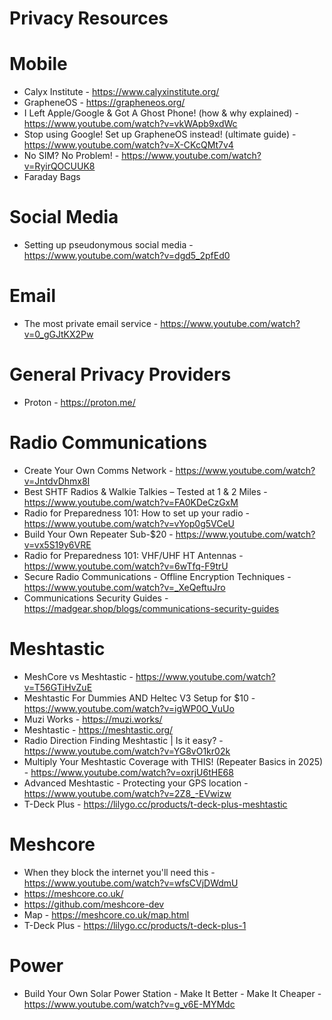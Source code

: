 # Privacy Resources

# Mobile
- Calyx Institute - https://www.calyxinstitute.org/
- GrapheneOS - https://grapheneos.org/
- I Left Apple/Google & Got A Ghost Phone! (how & why explained) - https://www.youtube.com/watch?v=vkWApb9xdWc
- Stop using Google! Set up GrapheneOS instead! (ultimate guide) - https://www.youtube.com/watch?v=X-CKcQMt7v4
- No SIM? No Problem! - https://www.youtube.com/watch?v=RyirQOCUUK8
- Faraday Bags

# Social Media
- Setting up pseudonymous social media - https://www.youtube.com/watch?v=dgd5_2pfEd0

# Email
- The most private email service - https://www.youtube.com/watch?v=0_gGJtKX2Pw

# General Privacy Providers
- Proton - https://proton.me/

# Radio Communications
- Create Your Own Comms Network - https://www.youtube.com/watch?v=JntdvDhmx8I
- Best SHTF Radios & Walkie Talkies – Tested at 1 & 2 Miles - https://www.youtube.com/watch?v=FA0KDeCzGxM
- Radio for Preparedness 101: How to set up your radio - https://www.youtube.com/watch?v=vYop0g5VCeU
- Build Your Own Repeater Sub-$20 - https://www.youtube.com/watch?v=vx5S19y6VRE
- Radio for Preparedness 101: VHF/UHF HT Antennas - https://www.youtube.com/watch?v=6wTfq-F9trU
- Secure Radio Communications - Offline Encryption Techniques - https://www.youtube.com/watch?v=_XeQeftuJro
- Communications Security Guides - https://madgear.shop/blogs/communications-security-guides

# Meshtastic
- MeshCore vs Meshtastic - https://www.youtube.com/watch?v=T56GTiHvZuE
- Meshtastic For Dummies AND Heltec V3 Setup for $10 - https://www.youtube.com/watch?v=igWP0O_VuUo
- Muzi Works - https://muzi.works/
- Meshtastic - https://meshtastic.org/
- Radio Direction Finding Meshtastic | Is it easy? - https://www.youtube.com/watch?v=YG8vO1kr02k
- Multiply Your Meshtastic Coverage with THIS! (Repeater Basics in 2025) - https://www.youtube.com/watch?v=oxrjU6tHE68
- Advanced Meshtastic - Protecting your GPS location - https://www.youtube.com/watch?v=2Z8_-EVwizw
- T-Deck Plus - https://lilygo.cc/products/t-deck-plus-meshtastic

# Meshcore
- When they block the internet you'll need this - https://www.youtube.com/watch?v=wfsCVjDWdmU
- https://meshcore.co.uk/
- https://github.com/meshcore-dev
- Map - https://meshcore.co.uk/map.html
- T-Deck Plus - https://lilygo.cc/products/t-deck-plus-1

# Power
- Build Your Own Solar Power Station - Make It Better - Make It Cheaper - https://www.youtube.com/watch?v=g_v6E-MYMdc
